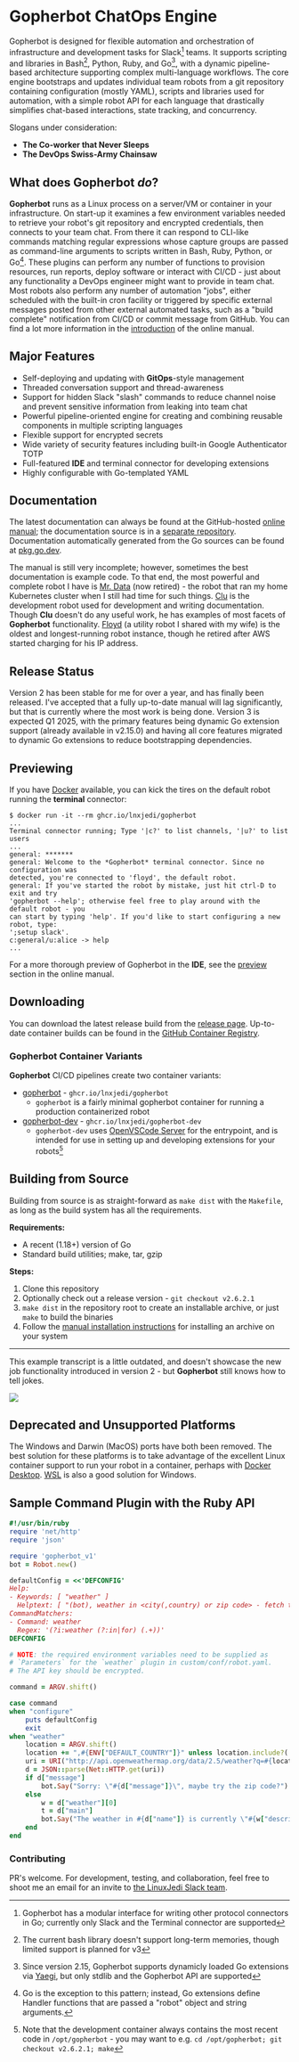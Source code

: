 # Gopherbot ChatOps Engine

Gopherbot is designed for flexible automation and orchestration of infrastructure and development tasks for Slack[^connectors] teams. It supports scripting and libraries in Bash[^bash], Python, Ruby, and Go[^go], with a dynamic pipeline-based architecture supporting complex multi-language workflows. The core engine bootstraps and updates individual team robots from a git repository containing configuration (mostly YAML), scripts and libraries used for automation, with a simple robot API for each language that drastically simplifies chat-based interactions, state tracking, and concurrency.

[^connectors]: Gopherbot has a modular interface for writing other protocol connectors in Go; currently only Slack and the Terminal connector are supported
[^bash]: The current bash library doesn't support long-term memories, though limited support is planned for v3
[^go]: Since version 2.15, Gopherbot supports dynamicly loaded Go extensions via [Yaegi](https://github.com/traefik/yaegi), but only stdlib and the Gopherbot API are supported

Slogans under consideration:
* **The Co-worker that Never Sleeps**
* **The DevOps Swiss-Army Chainsaw**

## What does Gopherbot *do*?
**Gopherbot** runs as a Linux process on a server/VM or container in your infrastructure. On start-up it examines a few environment variables needed to retrieve your robot's git repository and encrypted credentials, then connects to your team chat. From there it can respond to CLI-like commands matching regular expressions whose capture groups are passed as command-line arguments to scripts written in Bash, Ruby, Python, or Go[^go_call]. These plugins can perform any number of functions to provision resources, run reports, deploy software or interact with CI/CD - just about any functionality a DevOps engineer might want to provide in team chat. Most robots also perform any number of automation "jobs", either scheduled with the built-in cron facility or triggered by specific external messages posted from other external automated tasks, such as a "build complete" notification from CI/CD or commit message from GitHub. You can find a lot more information in the [introduction](https://lnxjedi.github.io/gopherbot/Introduction.html) of the online manual.

[^go_call]: Go is the exception to this pattern; instead, Go extensions define Handler functions that are passed a "robot" object and string arguments.

## Major Features
* Self-deploying and updating with **GitOps**-style management
* Threaded conversation support and thread-awareness
* Support for hidden Slack "slash" commands to reduce channel noise and prevent sensitive information from leaking into team chat
* Powerful pipeline-oriented engine for creating and combining reusable components in multiple scripting languages
* Flexible support for encrypted secrets
* Wide variety of security features including built-in Google Authenticator TOTP
* Full-featured **IDE** and terminal connector for developing extensions
* Highly configurable with Go-templated YAML

## Documentation
The latest documentation can always be found at the GitHub-hosted [online manual](https://lnxjedi.github.io/gopherbot); the documentation source is in a [separate repository](https://github.com/lnxjedi/gopherbot-doc). Documentation automatically generated from the Go sources can be found at [pkg.go.dev](https://pkg.go.dev/github.com/lnxjedi/gopherbot/v2).

The manual is still very incomplete; however, sometimes the best documentation is example code. To that end, the most powerful and complete robot I have is [Mr. Data](https://github.com/parsley42/data-gopherbot) (now retired) - the robot that ran my home Kubernetes cluster when I still had time for such things. [Clu](https://github.com/parsley42/clu-gopherbot) is the development robot used for development and writing documentation. Though **Clu** doesn't do any useful work, he has examples of most facets of **Gopherbot** functionality. [Floyd](https://github.com/parsley42/floyd-gopherbot) (a utility robot I shared with my wife) is the oldest and longest-running robot instance, though he retired after AWS started charging for his IP address.

## Release Status
Version 2 has been stable for me for over a year, and has finally been released. I've accepted that a fully up-to-date manual will lag significantly, but that is currently where the most work is being done. Version 3 is expected Q1 2025, with the primary features being dynamic Go extension support (already available in v2.15.0) and having all core features migrated to dynamic Go extensions to reduce bootstrapping dependencies.

## Previewing
If you have [Docker](https://www.docker.com/) available, you can kick the tires on the default robot running the **terminal** connector:
```
$ docker run -it --rm ghcr.io/lnxjedi/gopherbot
...
Terminal connector running; Type '|c?' to list channels, '|u?' to list users
...
general: *******
general: Welcome to the *Gopherbot* terminal connector. Since no configuration was
detected, you're connected to 'floyd', the default robot.
general: If you've started the robot by mistake, just hit ctrl-D to exit and try
'gopherbot --help'; otherwise feel free to play around with the default robot - you
can start by typing 'help'. If you'd like to start configuring a new robot, type:
';setup slack'.
c:general/u:alice -> help
...
```

For a more thorough preview of Gopherbot in the **IDE**, see the [preview](https://lnxjedi.github.io/gopherbot/botdev/IDE.html#previewing-gopherbot) section in the online manual.

## Downloading
You can download the latest release build from the [release page](https://github.com/lnxjedi/gopherbot/releases/latest). Up-to-date container builds can be found in the [GitHub Container Registry](hhttps://github.com/orgs/lnxjedi/packages?repo_name=gopherbot).

### Gopherbot Container Variants
**Gopherbot** CI/CD pipelines create two container variants:
* [gopherbot](https://github.com/lnxjedi/gopherbot/pkgs/container/gopherbot) - `ghcr.io/lnxjedi/gopherbot`
  * `gopherbot` is a fairly minimal gopherbot container for running a production containerized robot
* [gopherbot-dev](https://github.com/lnxjedi/gopherbot/pkgs/container/gopherbot-dev) - `ghcr.io/lnxjedi/gopherbot-dev`
  * `gopherbot-dev` uses [OpenVSCode Server](https://github.com/gitpod-io/openvscode-server) for the entrypoint, and is intended for use in setting up and developing extensions for your robots[^devcontainer]

[^devcontainer]: Note that the development container always contains the most recent code in `/opt/gopherbot` - you may want to e.g. `cd /opt/gopherbot; git checkout v2.6.2.1; make`

## Building from Source
Building from source is as straight-forward as `make dist` with the `Makefile`, as long as the build system has all the requirements.

**Requirements:**
* A recent (1.18+) version of Go
* Standard build utilities; make, tar, gzip

**Steps:**
1. Clone this repository
1. Optionally check out a release version - `git checkout v2.6.2.1`
1. `make dist` in the repository root to create an installable archive, or just `make` to build the binaries
1. Follow the [manual installation instructions](https://lnxjedi.github.io/gopherbot/install/ManualInstall.html#installing-the-archive) for installing an archive on your system

---

This example transcript is a little outdated, and doesn't showcase the new job functionality introduced in version 2 - but **Gopherbot** still knows how to tell jokes.

![](https://raw.githubusercontent.com/wiki/lnxjedi/gopherbot/botdemo.gif)

## Deprecated and Unsupported Platforms
The Windows and Darwin (MacOS) ports have both been removed. The best solution for these platforms is to take advantage of the excellent Linux container support to run your robot in a container, perhaps with [Docker Desktop](https://www.docker.com/products/docker-desktop). [WSL](https://docs.microsoft.com/en-us/windows/wsl/install) is also a good solution for Windows.

## Sample Command Plugin with the Ruby API
```ruby
#!/usr/bin/ruby
require 'net/http'
require 'json'

require 'gopherbot_v1'
bot = Robot.new()

defaultConfig = <<'DEFCONFIG'
Help:
- Keywords: [ "weather" ]
  Helptext: [ "(bot), weather in <city(,country) or zip code> - fetch the weather from OpenWeatherMap" ]
CommandMatchers:
- Command: weather
  Regex: '(?i:weather (?:in|for) (.+))'
DEFCONFIG

# NOTE: the required environment variables need to be supplied as
# `Parameters` for the `weather` plugin in custom/conf/robot.yaml.
# The API key should be encrypted.

command = ARGV.shift()

case command
when "configure"
    puts defaultConfig
    exit
when "weather"
    location = ARGV.shift()
    location += ",#{ENV["DEFAULT_COUNTRY"]}" unless location.include?(',')
    uri = URI("http://api.openweathermap.org/data/2.5/weather?q=#{location}&units=#{ENV["TEMP_UNITS"]}&APPID=#{ENV["OWM_APIKEY"]}")
    d = JSON::parse(Net::HTTP.get(uri))
    if d["message"]
        bot.Say("Sorry: \"#{d["message"]}\", maybe try the zip code?")
    else
        w = d["weather"][0]
        t = d["main"]
        bot.Say("The weather in #{d["name"]} is currently \"#{w["description"]}\" and #{t["temp"]} degrees, with a forecast low of #{t["temp_min"]} and high of #{t["temp_max"]}")
    end
end
```

### Contributing
PR's welcome. For development, testing, and collaboration, feel free to shoot me an email for an invite to [the LinuxJedi Slack team](https://linuxjedi.slack.com).
